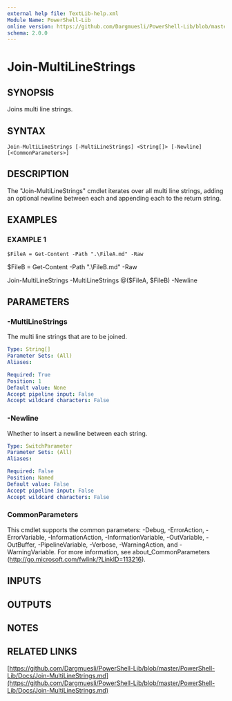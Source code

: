 ```yaml
---
external help file: TextLib-help.xml
Module Name: PowerShell-Lib
online version: https://github.com/Dargmuesli/PowerShell-Lib/blob/master/PowerShell-Lib/Docs/Join-MultiLineStrings.md
schema: 2.0.0
---
```


# Join-MultiLineStrings

## SYNOPSIS
Joins multi line strings.

## SYNTAX

```
Join-MultiLineStrings [-MultiLineStrings] <String[]> [-Newline] [<CommonParameters>]
```

## DESCRIPTION
The "Join-MultiLineStrings" cmdlet iterates over all multi line strings, adding an optional newline between each and appending each to the return string.

## EXAMPLES

### EXAMPLE 1
```
$FileA = Get-Content -Path ".\FileA.md" -Raw
```

$FileB = Get-Content -Path ".\FileB.md" -Raw

Join-MultiLineStrings -MultiLineStrings @($FileA, $FileB) -Newline

## PARAMETERS

### -MultiLineStrings
The multi line strings that are to be joined.

```yaml
Type: String[]
Parameter Sets: (All)
Aliases:

Required: True
Position: 1
Default value: None
Accept pipeline input: False
Accept wildcard characters: False
```

### -Newline
Whether to insert a newline between each string.

```yaml
Type: SwitchParameter
Parameter Sets: (All)
Aliases:

Required: False
Position: Named
Default value: False
Accept pipeline input: False
Accept wildcard characters: False
```

### CommonParameters
This cmdlet supports the common parameters: -Debug, -ErrorAction, -ErrorVariable, -InformationAction, -InformationVariable, -OutVariable, -OutBuffer, -PipelineVariable, -Verbose, -WarningAction, and -WarningVariable.
For more information, see about_CommonParameters (http://go.microsoft.com/fwlink/?LinkID=113216).

## INPUTS

## OUTPUTS

## NOTES

## RELATED LINKS

[https://github.com/Dargmuesli/PowerShell-Lib/blob/master/PowerShell-Lib/Docs/Join-MultiLineStrings.md](https://github.com/Dargmuesli/PowerShell-Lib/blob/master/PowerShell-Lib/Docs/Join-MultiLineStrings.md)


